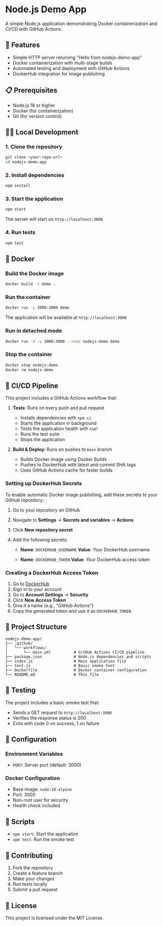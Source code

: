 # Node.js Demo App

A simple Node.js application demonstrating Docker containerization and CI/CD with GitHub Actions.

## 🚀 Features

- Simple HTTP server returning "Hello from nodejs-demo-app"
- Docker containerization with multi-stage builds
- Automated testing and deployment with GitHub Actions
- DockerHub integration for image publishing

## 📋 Prerequisites

- Node.js 18 or higher
- Docker (for containerization)
- Git (for version control)

## 🏃‍♂️ Local Development

### 1. Clone the repository
```bash
git clone <your-repo-url>
cd nodejs-demo-app
```

### 2. Install dependencies
```bash
npm install
```

### 3. Start the application
```bash
npm start
```

The server will start on `http://localhost:3000`

### 4. Run tests
```bash
npm test
```

## 🐳 Docker

### Build the Docker image
```bash
docker build -t demo .
```

### Run the container
```bash
docker run -p 3000:3000 demo
```

The application will be available at `http://localhost:3000`

### Run in detached mode
```bash
docker run -d -p 3000:3000 --name nodejs-demo demo
```

### Stop the container
```bash
docker stop nodejs-demo
docker rm nodejs-demo
```

## 🔄 CI/CD Pipeline

This project includes a GitHub Actions workflow that:

1. **Tests**: Runs on every push and pull request
   - Installs dependencies with `npm ci`
   - Starts the application in background
   - Tests the application health with curl
   - Runs the test suite
   - Stops the application

2. **Build & Deploy**: Runs on pushes to `main` branch
   - Builds Docker image using Docker Buildx
   - Pushes to DockerHub with latest and commit SHA tags
   - Uses GitHub Actions cache for faster builds

### Setting up DockerHub Secrets

To enable automatic Docker image publishing, add these secrets to your GitHub repository:

1. Go to your repository on GitHub
2. Navigate to **Settings** → **Secrets and variables** → **Actions**
3. Click **New repository secret**
4. Add the following secrets:

   - **Name**: `DOCKERHUB_USERNAME`
     **Value**: Your DockerHub username

   - **Name**: `DOCKERHUB_TOKEN`
     **Value**: Your DockerHub access token

### Creating a DockerHub Access Token

1. Go to [DockerHub](https://hub.docker.com/)
2. Sign in to your account
3. Go to **Account Settings** → **Security**
4. Click **New Access Token**
5. Give it a name (e.g., "GitHub Actions")
6. Copy the generated token and use it as `DOCKERHUB_TOKEN`

## 📁 Project Structure

```
nodejs-demo-app/
├── .github/
│   └── workflows/
│       └── main.yml          # GitHub Actions CI/CD pipeline
├── package.json              # Node.js dependencies and scripts
├── index.js                  # Main application file
├── test.js                   # Basic smoke test
├── Dockerfile                # Docker container configuration
└── README.md                 # This file
```

## 🧪 Testing

The project includes a basic smoke test that:
- Sends a GET request to `http://localhost:3000`
- Verifies the response status is 200
- Exits with code 0 on success, 1 on failure

## 🔧 Configuration

### Environment Variables

- `PORT`: Server port (default: 3000)

### Docker Configuration

- Base image: `node:18-alpine`
- Port: 3000
- Non-root user for security
- Health check included

## 📝 Scripts

- `npm start`: Start the application
- `npm test`: Run the smoke test

## 🤝 Contributing

1. Fork the repository
2. Create a feature branch
3. Make your changes
4. Run tests locally
5. Submit a pull request

## 📄 License

This project is licensed under the MIT License.
